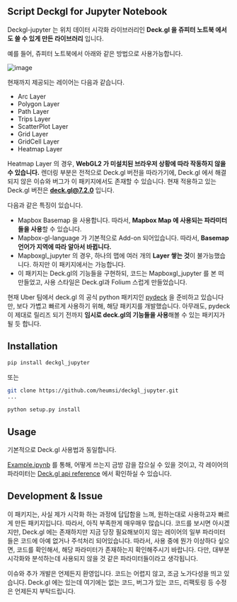 ## Script Deckgl for Jupyter Notebook

Deckgl-jupyter 는 위치 데이터 시각화 라이브러리인 **Deck.gl 을 쥬피터 노트북 에서도 쓸 수 있게 만든 라이브러리** 입니다. 

예를 들어, 쥬피터 노트북에서 아래와 같은 방법으로 사용가능합니다.

![image](https://user-images.githubusercontent.com/31306282/64415825-ff821180-d0d0-11e9-8ad8-83810977b767.png)



현재까지 제공되는 레이어는 다음과 같습니다.

- Arc Layer
- Polygon Layer
- Path Layer
- Trips Layer
- ScatterPlot Layer
- Grid Layer
- GridCell Layer
- Heatmap Layer

Heatmap Layer 의 경우, **WebGL2 가 미설치된 브라우저 상황에 따라 작동하지 않을 수 있습니다.**
렌더링 부분은 전적으로 Deck.gl 버전을 따라가기에, Deck.gl 에서 해결되지 않은 이슈와 버그가 이 패키지에서도 존재할 수 있습니다.
현재 적용하고 있는 Deck.gl 버전은 **deck.gl@7.2.0** 입니다.



다음과 같은 특징이 있습니다.

- Mapbox Basemap 을 사용합니다. 따라서, **Mapbox Map 에 사용되는 파라미터들을 사용**할 수 있습니다.
- Mapbox-gl-language 가 기본적으로 Add-on 되어있습니다. 
  따라서, **Basemap 언어가 지역에 따라 알아서 바뀝니다.**
- Mapboxgl_jupyter 의 경우, 하나의 맵에 여러 개의 **Layer 쌓는 것**이 불가능했습니다.
  하지만 이 패키지에서는 가능합니다.
- 이 패키지는 Deck.gl의 기능들을 구현하되,
  코드는 Mapboxgl_jupyter 를 본 떠 만들었고,
  사용 스타일은 Deck.gl과 Folium 스럽게 만들었습니다.



현재 Uber 팀에서 deck.gl 의 공식 python 패키지인 [pydeck](https://github.com/uber/deck.gl/tree/master/bindings/python/pydeck) 을 준비하고 있습니다만, 보다 가볍고 빠르게 사용하기 위해, 해당 패키지를 개발했습니다. 아무래도, pydeck 이 제대로 릴리즈 되기 전까지 **임시로 deck.gl의 기능들을 사용**해볼 수 있는 패키지가 될 듯 합니다.



## Installation

```bash
pip install deckgl_jupyter
```

또는

```bash
git clone https://github.com/heumsi/deckgl_jupyter.git
...

python setup.py install
```



## Usage

기본적으로 Deck.gl 사용법과 동일합니다.

[Example.ipynb](https://github.com/heumsi/deckgl_jupyter/blob/master/Examples.ipynb) 를 통해, 어떻게 쓰는지 금방 감을 잡으실 수 있을 것이고,
각 레이어의 파라미터는 [Deck.gl api reference](https://deck.gl/#/documentation/deckgl-api-reference/layers/layer) 에서 확인하실 수 있습니다.



## Development & Issue

이 패키지는, 사실 제가 시각화 하는 과정에 답답함을 느껴, 원하는대로 사용하고자 빠르게 만든 패키지입니다.
따라서, 아직 부족한게 매우매우 많습니다.
코드를 보시면 아시겠지만, Deck.gl 에는 존재하지만 지금 당장 필요해보이지 않는 레이어의 일부 파라미터들은 코드에 아예 없거나 주석처리 되어있습니다. 따라서, 사용 중에 뭔가 이상하다 싶으면, 코드를 확인해서, 해당 파라미터가 존재하는지 확인해주시기 바랍니다. 다만, 대부분 시각화와 분석하는데 사용되지 않을 것 같은 파라미터들이라고 생각됩니다.

이슈와 추가 개발은 언제든지 환영입니다.
코드는 어렵지 않고, 조금 노가다성을 띄고 있습니다.
Deck.gl 에는 있는데 여기에는 없는 코드, 버그가 있는 코드, 리팩토링 등 수정은 언제든지 부탁드립니다.